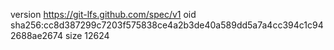 version https://git-lfs.github.com/spec/v1
oid sha256:cc8d387299c7203f575838ce4a2b3de40a589dd5a7a4cc394c1c942688ae2674
size 12624
